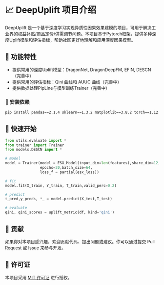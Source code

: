 # 📈 DeepUplift 项目介绍
DeepUplift 是一个基于深度学习实现异质性因果效果建模的项目，可用于解决工业界的权益补贴/商品定价/供需调节问题。本项目基于Pytorch框架，提供多种深度Uplift模型和评估指标，帮助社区更好地理解和应用深度因果模型。

## 🌟 功能特性
- 提供常用的深度Uplift模型：DragonNet, DragonDeepFM, EFIN, DESCN（完善中）
- 提供常用的评估指标：Qini 曲线和 AUUC 曲线（完善中）
- 提供数据处理PipLine与模型训练Trainer（完善中）

### 🔧 安装依赖
```bash
pip install pandas==2.1.4 sklearn==1.3.2 matplotlib==3.8.2 torch==1.12.1 geomloss==0.2.6
```

## 🚀 快速开始
```python
from utils.evaluate import *
from trainer import Trainer
from models.DESCN import *

# model
model = Trainer(model = ESX_Model(input_dim=len(features),share_dim=12,base_dim=12),
                epochs=20,batch_size=64,
                loss_f = partial(esx_loss))

# fit
model.fit(X_train, Y_train, T_train,valid_perc=0.2)

# predict
t_pred,y_preds, *_ = model.predict(X_test,T_test)

# evaluate
qini, qini_scores = uplift_metric(df, kind='qini')
```

## 🤝 贡献
如果你对本项目感兴趣，欢迎贡献代码、提出问题或建议。你可以通过提交 Pull Request 或 Issue 来参与开发。

## 📄 许可证
本项目采用 [MIT 许可证](LICENSE) 进行授权。
